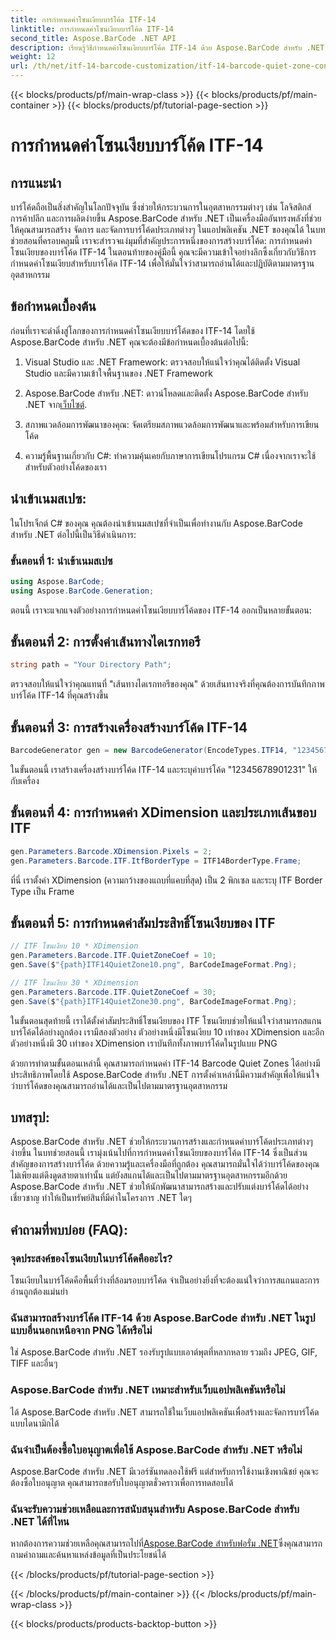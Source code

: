 ```yaml
---
title: การกำหนดค่าโซนเงียบบาร์โค้ด ITF-14
linktitle: การกำหนดค่าโซนเงียบบาร์โค้ด ITF-14
second_title: Aspose.BarCode .NET API
description: เรียนรู้วิธีกำหนดค่าโซนเงียบบาร์โค้ด ITF-14 ด้วย Aspose.BarCode สำหรับ .NET ตรวจสอบให้แน่ใจว่าสามารถอ่านได้และปฏิบัติตามข้อกำหนดได้อย่างง่ายดาย
weight: 12
url: /th/net/itf-14-barcode-customization/itf-14-barcode-quiet-zone-configuration/
---
```


{{< blocks/products/pf/main-wrap-class >}}
{{< blocks/products/pf/main-container >}}
{{< blocks/products/pf/tutorial-page-section >}}

# การกำหนดค่าโซนเงียบบาร์โค้ด ITF-14


## การแนะนำ

บาร์โค้ดถือเป็นสิ่งสำคัญในโลกปัจจุบัน ซึ่งช่วยให้กระบวนการในอุตสาหกรรมต่างๆ เช่น โลจิสติกส์ การค้าปลีก และการผลิตง่ายขึ้น Aspose.BarCode สำหรับ .NET เป็นเครื่องมืออันทรงพลังที่ช่วยให้คุณสามารถสร้าง จัดการ และจัดการบาร์โค้ดประเภทต่างๆ ในแอปพลิเคชัน .NET ของคุณได้ ในบทช่วยสอนที่ครอบคลุมนี้ เราจะสำรวจแง่มุมที่สำคัญประการหนึ่งของการสร้างบาร์โค้ด: การกำหนดค่าโซนเงียบของบาร์โค้ด ITF-14 ในตอนท้ายของคู่มือนี้ คุณจะมีความเข้าใจอย่างลึกซึ้งเกี่ยวกับวิธีการกำหนดค่าโซนเงียบสำหรับบาร์โค้ด ITF-14 เพื่อให้มั่นใจว่าสามารถอ่านได้และปฏิบัติตามมาตรฐานอุตสาหกรรม

## ข้อกำหนดเบื้องต้น

ก่อนที่เราจะดำดิ่งสู่โลกของการกำหนดค่าโซนเงียบบาร์โค้ดของ ITF-14 โดยใช้ Aspose.BarCode สำหรับ .NET คุณจะต้องมีข้อกำหนดเบื้องต้นต่อไปนี้:

1. Visual Studio และ .NET Framework: ตรวจสอบให้แน่ใจว่าคุณได้ติดตั้ง Visual Studio และมีความเข้าใจพื้นฐานของ .NET Framework

2.  Aspose.BarCode สำหรับ .NET: ดาวน์โหลดและติดตั้ง Aspose.BarCode สำหรับ .NET จาก[เว็บไซต์](https://releases.aspose.com/barcode/net/).

3. สภาพแวดล้อมการพัฒนาของคุณ: จัดเตรียมสภาพแวดล้อมการพัฒนาและพร้อมสำหรับการเขียนโค้ด

4. ความรู้พื้นฐานเกี่ยวกับ C#: ทำความคุ้นเคยกับภาษาการเขียนโปรแกรม C# เนื่องจากเราจะใช้สำหรับตัวอย่างโค้ดของเรา

## นำเข้าเนมสเปซ:

ในโปรเจ็กต์ C# ของคุณ คุณต้องนำเข้าเนมสเปซที่จำเป็นเพื่อทำงานกับ Aspose.BarCode สำหรับ .NET ต่อไปนี้เป็นวิธีดำเนินการ:

### ขั้นตอนที่ 1: นำเข้าเนมสเปซ

```csharp
using Aspose.BarCode;
using Aspose.BarCode.Generation;
```

ตอนนี้ เราจะแจกแจงตัวอย่างการกำหนดค่าโซนเงียบบาร์โค้ดของ ITF-14 ออกเป็นหลายขั้นตอน:

## ขั้นตอนที่ 2: การตั้งค่าเส้นทางไดเรกทอรี

```csharp
string path = "Your Directory Path";
```

ตรวจสอบให้แน่ใจว่าคุณแทนที่ "เส้นทางไดเรกทอรีของคุณ" ด้วยเส้นทางจริงที่คุณต้องการบันทึกภาพบาร์โค้ด ITF-14 ที่คุณสร้างขึ้น

## ขั้นตอนที่ 3: การสร้างเครื่องสร้างบาร์โค้ด ITF-14

```csharp
BarcodeGenerator gen = new BarcodeGenerator(EncodeTypes.ITF14, "12345678901231");
```

ในขั้นตอนนี้ เราสร้างเครื่องสร้างบาร์โค้ด ITF-14 และระบุค่าบาร์โค้ด "12345678901231" ให้กับเครื่อง

## ขั้นตอนที่ 4: การกำหนดค่า XDimension และประเภทเส้นขอบ ITF

```csharp
gen.Parameters.Barcode.XDimension.Pixels = 2;
gen.Parameters.Barcode.ITF.ItfBorderType = ITF14BorderType.Frame;
```

ที่นี่ เราตั้งค่า XDimension (ความกว้างของแถบที่แคบที่สุด) เป็น 2 พิกเซล และระบุ ITF Border Type เป็น Frame

## ขั้นตอนที่ 5: การกำหนดค่าสัมประสิทธิ์โซนเงียบของ ITF

```csharp
// ITF โซนเงียบ 10 * XDimension
gen.Parameters.Barcode.ITF.QuietZoneCoef = 10;
gen.Save($"{path}ITF14QuietZone10.png", BarCodeImageFormat.Png);

// ITF โซนเงียบ 30 * XDimension
gen.Parameters.Barcode.ITF.QuietZoneCoef = 30;
gen.Save($"{path}ITF14QuietZone30.png", BarCodeImageFormat.Png);
```

ในขั้นตอนสุดท้ายนี้ เราได้ตั้งค่าสัมประสิทธิ์โซนเงียบของ ITF โซนเงียบช่วยให้แน่ใจว่าสามารถสแกนบาร์โค้ดได้อย่างถูกต้อง เรามีสองตัวอย่าง ตัวอย่างหนึ่งมีโซนเงียบ 10 เท่าของ XDimension และอีกตัวอย่างหนึ่งมี 30 เท่าของ XDimension เราบันทึกทั้งภาพบาร์โค้ดในรูปแบบ PNG

ด้วยการทำตามขั้นตอนเหล่านี้ คุณสามารถกำหนดค่า ITF-14 Barcode Quiet Zones ได้อย่างมีประสิทธิภาพโดยใช้ Aspose.BarCode สำหรับ .NET การตั้งค่าเหล่านี้มีความสำคัญเพื่อให้แน่ใจว่าบาร์โค้ดของคุณสามารถอ่านได้และเป็นไปตามมาตรฐานอุตสาหกรรม

## บทสรุป:

Aspose.BarCode สำหรับ .NET ช่วยให้กระบวนการสร้างและกำหนดค่าบาร์โค้ดประเภทต่างๆ ง่ายขึ้น ในบทช่วยสอนนี้ เรามุ่งเน้นไปที่การกำหนดค่าโซนเงียบของบาร์โค้ด ITF-14 ซึ่งเป็นส่วนสำคัญของการสร้างบาร์โค้ด ด้วยความรู้และเครื่องมือที่ถูกต้อง คุณสามารถมั่นใจได้ว่าบาร์โค้ดของคุณไม่เพียงแต่ดึงดูดสายตาเท่านั้น แต่ยังสแกนได้และเป็นไปตามมาตรฐานอุตสาหกรรมอีกด้วย Aspose.BarCode สำหรับ .NET ช่วยให้นักพัฒนาสามารถสร้างและปรับแต่งบาร์โค้ดได้อย่างเชี่ยวชาญ ทำให้เป็นทรัพย์สินที่มีค่าในโครงการ .NET ใดๆ

## คำถามที่พบบ่อย (FAQ):

### จุดประสงค์ของโซนเงียบในบาร์โค้ดคืออะไร?
โซนเงียบในบาร์โค้ดคือพื้นที่ว่างที่ล้อมรอบบาร์โค้ด จำเป็นอย่างยิ่งที่จะต้องแน่ใจว่าการสแกนและการอ่านถูกต้องแม่นยำ

### ฉันสามารถสร้างบาร์โค้ด ITF-14 ด้วย Aspose.BarCode สำหรับ .NET ในรูปแบบอื่นนอกเหนือจาก PNG ได้หรือไม่
ใช่ Aspose.BarCode สำหรับ .NET รองรับรูปแบบเอาต์พุตที่หลากหลาย รวมถึง JPEG, GIF, TIFF และอื่นๆ

### Aspose.BarCode สำหรับ .NET เหมาะสำหรับเว็บแอปพลิเคชันหรือไม่
ได้ Aspose.BarCode สำหรับ .NET สามารถใช้ในเว็บแอปพลิเคชันเพื่อสร้างและจัดการบาร์โค้ดแบบไดนามิกได้

### ฉันจำเป็นต้องซื้อใบอนุญาตเพื่อใช้ Aspose.BarCode สำหรับ .NET หรือไม่
Aspose.BarCode สำหรับ .NET มีเวอร์ชันทดลองใช้ฟรี แต่สำหรับการใช้งานเชิงพาณิชย์ คุณจะต้องซื้อใบอนุญาต คุณสามารถขอรับใบอนุญาตชั่วคราวเพื่อการทดสอบได้

### ฉันจะรับความช่วยเหลือและการสนับสนุนสำหรับ Aspose.BarCode สำหรับ .NET ได้ที่ไหน
 หากต้องการความช่วยเหลือคุณสามารถไปที่[Aspose.BarCode สำหรับฟอรั่ม .NET](https://forum.aspose.com/c/barcode/13)ซึ่งคุณสามารถถามคำถามและค้นหาแหล่งข้อมูลที่เป็นประโยชน์ได้


{{< /blocks/products/pf/tutorial-page-section >}}

{{< /blocks/products/pf/main-container >}}
{{< /blocks/products/pf/main-wrap-class >}}

{{< blocks/products/products-backtop-button >}}
